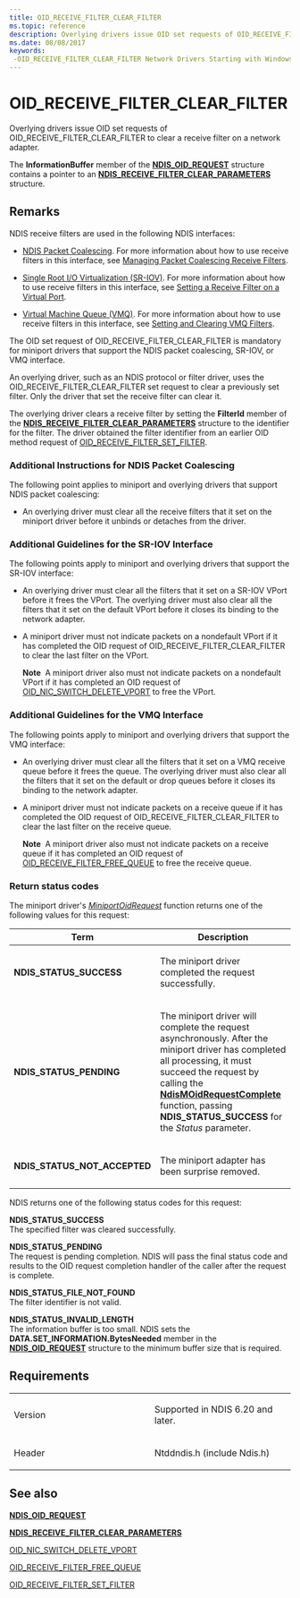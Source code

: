 ```yaml
---
title: OID_RECEIVE_FILTER_CLEAR_FILTER
ms.topic: reference
description: Overlying drivers issue OID set requests of OID_RECEIVE_FILTER_CLEAR_FILTER to clear a receive filter on a network adapter.
ms.date: 08/08/2017
keywords: 
 -OID_RECEIVE_FILTER_CLEAR_FILTER Network Drivers Starting with Windows Vista
---
```


# OID\_RECEIVE\_FILTER\_CLEAR\_FILTER


Overlying drivers issue OID set requests of OID\_RECEIVE\_FILTER\_CLEAR\_FILTER to clear a receive filter on a network adapter.

The **InformationBuffer** member of the [**NDIS\_OID\_REQUEST**](/windows-hardware/drivers/ddi/oidrequest/ns-oidrequest-ndis_oid_request) structure contains a pointer to an [**NDIS\_RECEIVE\_FILTER\_CLEAR\_PARAMETERS**](/windows-hardware/drivers/ddi/ntddndis/ns-ntddndis-_ndis_receive_filter_clear_parameters) structure.

## Remarks

NDIS receive filters are used in the following NDIS interfaces:

-   [NDIS Packet Coalescing](./ndis-packet-coalescing.md). For more information about how to use receive filters in this interface, see [Managing Packet Coalescing Receive Filters](./guidelines-for-managing-packet-coalescing-receive-filters.md).

-   [Single Root I/O Virtualization (SR-IOV)](./single-root-i-o-virtualization--sr-iov-.md). For more information about how to use receive filters in this interface, see [Setting a Receive Filter on a Virtual Port](./setting-a-receive-filter-on-a-virtual-port.md).

-   [Virtual Machine Queue (VMQ)](./virtual-machine-queue--vmq--in-ndis-6-20.md). For more information about how to use receive filters in this interface, see [Setting and Clearing VMQ Filters](./setting-and-clearing-vmq-filters.md).

The OID set request of OID\_RECEIVE\_FILTER\_CLEAR\_FILTER is mandatory for miniport drivers that support the NDIS packet coalescing, SR-IOV, or VMQ interface.

An overlying driver, such as an NDIS protocol or filter driver, uses the OID\_RECEIVE\_FILTER\_CLEAR\_FILTER set request to clear a previously set filter. Only the driver that set the receive filter can clear it.

The overlying driver clears a receive filter by setting the **FilterId** member of the [**NDIS\_RECEIVE\_FILTER\_CLEAR\_PARAMETERS**](/windows-hardware/drivers/ddi/ntddndis/ns-ntddndis-_ndis_receive_filter_clear_parameters) structure to the identifier for the filter. The driver obtained the filter identifier from an earlier OID method request of [OID\_RECEIVE\_FILTER\_SET\_FILTER](oid-receive-filter-set-filter.md).

### Additional Instructions for NDIS Packet Coalescing

The following point applies to miniport and overlying drivers that support NDIS packet coalescing:

-   An overlying driver must clear all the receive filters that it set on the miniport driver before it unbinds or detaches from the driver.

### Additional Guidelines for the SR-IOV Interface

The following points apply to miniport and overlying drivers that support the SR-IOV interface:

-   An overlying driver must clear all the filters that it set on a SR-IOV VPort before it frees the VPort. The overlying driver must also clear all the filters that it set on the default VPort before it closes its binding to the network adapter.

-   A miniport driver must not indicate packets on a nondefault VPort if it has completed the OID request of OID\_RECEIVE\_FILTER\_CLEAR\_FILTER to clear the last filter on the VPort.

    **Note**  A miniport driver also must not indicate packets on a nondefault VPort if it has completed an OID request of [OID\_NIC\_SWITCH\_DELETE\_VPORT](oid-nic-switch-delete-vport.md) to free the VPort.

     

### Additional Guidelines for the VMQ Interface

The following points apply to miniport and overlying drivers that support the VMQ interface:

-   An overlying driver must clear all the filters that it set on a VMQ receive queue before it frees the queue. The overlying driver must also clear all the filters that it set on the default or drop queues before it closes its binding to the network adapter.

-   A miniport driver must not indicate packets on a receive queue if it has completed the OID request of OID\_RECEIVE\_FILTER\_CLEAR\_FILTER to clear the last filter on the receive queue.

    **Note**  A miniport driver also must not indicate packets on a receive queue if it has completed an OID request of [OID\_RECEIVE\_FILTER\_FREE\_QUEUE](oid-receive-filter-free-queue.md) to free the receive queue.

     

### Return status codes

The miniport driver's [*MiniportOidRequest*](/windows-hardware/drivers/ddi/ndis/nc-ndis-miniport_oid_request) function returns one of the following values for this request:

<table>
<colgroup>
<col width="50%" />
<col width="50%" />
</colgroup>
<thead>
<tr class="header">
<th>Term</th>
<th>Description</th>
</tr>
</thead>
<tbody>
<tr class="odd">
<td><p><strong>NDIS_STATUS_SUCCESS</strong></p></td>
<td><p>The miniport driver completed the request successfully.</p></td>
</tr>
<tr class="even">
<td><p><strong>NDIS_STATUS_PENDING</strong></p></td>
<td><p>The miniport driver will complete the request asynchronously. After the miniport driver has completed all processing, it must succeed the request by calling the <a href="/windows-hardware/drivers/ddi/ndis/nf-ndis-ndismoidrequestcomplete" data-raw-source="[&lt;strong&gt;NdisMOidRequestComplete&lt;/strong&gt;](/windows-hardware/drivers/ddi/ndis/nf-ndis-ndismoidrequestcomplete)"><strong>NdisMOidRequestComplete</strong></a> function, passing <strong>NDIS_STATUS_SUCCESS</strong> for the <em>Status</em> parameter.</p></td>
</tr>
<tr class="odd">
<td><p><strong>NDIS_STATUS_NOT_ACCEPTED</strong></p></td>
<td><p>The miniport adapter has been surprise removed.</p></td>
</tr>
</tbody>
</table>

 

NDIS returns one of the following status codes for this request:

<a href="" id="ndis-status-success"></a>**NDIS\_STATUS\_SUCCESS**  
The specified filter was cleared successfully.

<a href="" id="ndis-status-pending"></a>**NDIS\_STATUS\_PENDING**  
The request is pending completion. NDIS will pass the final status code and results to the OID request completion handler of the caller after the request is complete.

<a href="" id="ndis-status-file-not-found"></a>**NDIS\_STATUS\_FILE\_NOT\_FOUND**  
The filter identifier is not valid.

<a href="" id="ndis-status-invalid-length"></a>**NDIS\_STATUS\_INVALID\_LENGTH**  
The information buffer is too small. NDIS sets the **DATA.SET\_INFORMATION.BytesNeeded** member in the [**NDIS\_OID\_REQUEST**](/windows-hardware/drivers/ddi/oidrequest/ns-oidrequest-ndis_oid_request) structure to the minimum buffer size that is required.

## Requirements

<table>
<colgroup>
<col width="50%" />
<col width="50%" />
</colgroup>
<tbody>
<tr class="odd">
<td><p>Version</p></td>
<td><p>Supported in NDIS 6.20 and later.</p></td>
</tr>
<tr class="even">
<td><p>Header</p></td>
<td>Ntddndis.h (include Ndis.h)</td>
</tr>
</tbody>
</table>

## See also


[**NDIS\_OID\_REQUEST**](/windows-hardware/drivers/ddi/oidrequest/ns-oidrequest-ndis_oid_request)

[**NDIS\_RECEIVE\_FILTER\_CLEAR\_PARAMETERS**](/windows-hardware/drivers/ddi/ntddndis/ns-ntddndis-_ndis_receive_filter_clear_parameters)

[OID\_NIC\_SWITCH\_DELETE\_VPORT](oid-nic-switch-delete-vport.md)

[OID\_RECEIVE\_FILTER\_FREE\_QUEUE](oid-receive-filter-free-queue.md)

[OID\_RECEIVE\_FILTER\_SET\_FILTER](oid-receive-filter-set-filter.md)
